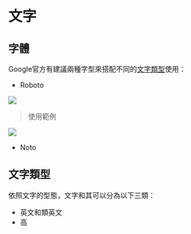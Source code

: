 # 文字

> []()

## 字體
Google官方有建議兩種字型來搭配不同的[文字類型](#文字類型)使用：
* Roboto

![](http://material-design.storage.googleapis.com/publish/material_v_4/material_ext_publish/0Bx4BSt6jniD7SW9CUzR4MnRpOTg/style_typography_roboto1.png)
> <p style="font-size: 12sp">使用範例</p>

![](http://material-design.storage.googleapis.com/publish/material_v_4/material_ext_publish/0Bx4BSt6jniD7ZHlGSHpsMjU5YmM/style_typography_weights1.png)
* Noto
![]()

## 文字類型
依照文字的型態，文字和其可以分為以下三類：
* 英文和類英文
* 高